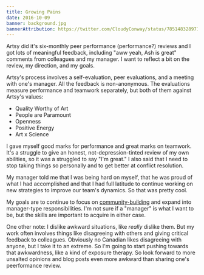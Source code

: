 ```yaml
---
title: Growing Pains
date: 2016-10-09
banner: background.jpg
bannerAttribution: https://twitter.com/CloudyConway/status/785148328971468801
---
```



Artsy did it's six-monthly peer performance (performance?) reviews and I got lots of meaningful feedback, including "aww yeah, Ash is great" comments from colleagues and my manager. I want to reflect a bit on the review, my direction, and my goals.


Artsy's process involves a self-evaluation, peer evaluations, and a meeting with one's manager. All the feedback is non-anonymous. The evaluations measure performance and teamwork separately, but both of them against Artsy's values:

- Quality Worthy of Art
- People are Paramount
- Openness
- Positive Energy
- Art x Science

I gave myself good marks for performance and great marks on teamwork. It's a struggle to give an honest, not-depression-tinted review of my own abilities, so it was a struggled to say "I'm great." I also said that I need to stop taking things so personally and to get better at conflict resolution.

My manager told me that I was being hard on myself, that he was proud of what I had accomplished and that I had full latitude to continue working on new strategies to improve our team's dynamics. So that was pretty cool.

My goals are to continue to focus on [community-building](https://ashfurrow.com/blog/building-online-communities/) and expand into manager-type responsibilities. I'm not sure if a "manager" is what I want to be, but the skills are important to acquire in either case.

One other note: I dislike awkward situations, like _really_ dislike them. But my work often involves things like disagreeing with others and giving critical feedback to colleagues. Obviously no Canadian likes disagreeing with anyone, but I take it to an extreme. So I'm going to start pushing towards that awkwardness, like a kind of exposure therapy. So look forward to more unsalted opinions and blog posts even more awkward than sharing one's peerformance review. 
  